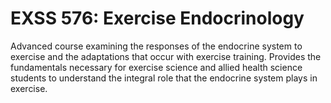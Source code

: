 # EXSS 576: Exercise Endocrinology

Advanced course examining the responses of the endocrine system to exercise and the adaptations that occur with exercise training. Provides the fundamentals necessary for exercise science and allied health science students to understand the integral role that the endocrine system plays in exercise.